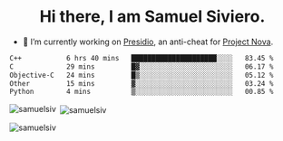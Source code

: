 <h1 align="center">Hi there, I am Samuel Siviero.</h1>

- 🔭 I’m currently working on [Presidio](https://presidio.ac), an anti-cheat for [Project Nova](https://discord.gg/novafn).

<!--START_SECTION:waka-->

```txt
C++           6 hrs 40 mins   █████████████████████░░░░   83.45 %
C             29 mins         █▓░░░░░░░░░░░░░░░░░░░░░░░   06.17 %
Objective-C   24 mins         █▒░░░░░░░░░░░░░░░░░░░░░░░   05.12 %
Other         15 mins         ▓░░░░░░░░░░░░░░░░░░░░░░░░   03.24 %
Python        4 mins          ▒░░░░░░░░░░░░░░░░░░░░░░░░   00.85 %
```

<!--END_SECTION:waka-->

<p><img align="left" src="https://github-readme-stats.vercel.app/api/top-langs?username=samuelsiv&show_icons=true&locale=en&layout=compact&theme=radical" alt="samuelsiv" /></p>

<p>&nbsp;<img align="center" src="https://github-readme-stats.vercel.app/api?username=samuelsiv&show_icons=true&locale=en&theme=radical" alt="samuelsiv" /></p>
<p align="left"> <img src="https://komarev.com/ghpvc/?username=samuelsiv&label=Profile%20views&color=0e75b6&style=flat" alt="samuelsiv" /> </p>
